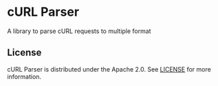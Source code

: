 # cURL Parser

A library to parse cURL requests to multiple format

## License

cURL Parser is distributed under the Apache 2.0. See [LICENSE](LICENSE) for more information.
